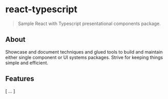 # react-typescript

> Sample React with Typescript presentational components package.  


## About

Showcase and document techniques and glued tools to build and maintain either
single component or UI systems packages.
Strive for keeping things simple and efficient.


## Features

[ ... ]
